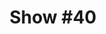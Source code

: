 ---
title: 'Show #40'
pubDate: 2025-06-05
description: 'that must be hard for you'
spinitron: ''
spotify: https://open.spotify.com/embed/playlist/7ivgXaTjUiSR6VJNt61MnE
tags:
  - syd
  - twelve hour turn
  - talk talk
---